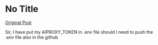 # No Title

[Original Post](https://discourse.onlinedegree.iitm.ac.in/t/164277/389)

<p>Sir, I have put my AIPROXY_TOKEN in .env file should I need to push the .env file also in the github</p>